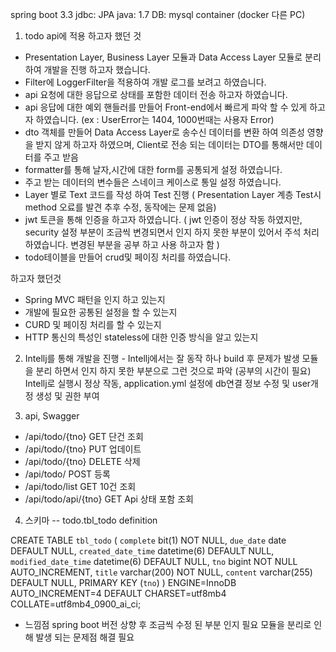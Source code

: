 
spring boot 3.3
jdbc: JPA
java: 1.7
DB: mysql container (docker 다른 PC)



1. todo api에 적용 하고자 했던 것
  - Presentation Layer, Business Layer 모듈과 Data Access Layer 모듈로 분리 하여 개발을 진행 하고자 했습니다.
  - Filter에 LoggerFilter을 적용하여 개발 로그를 보려고 하였습니다.
  - api 요청에 대한 응답으로 상태를 포함한 데이터 전송 하고자 하였습니다.
  - api 응답에 대한 예외 핸들러를 만들어 Front-end에서 빠르게 파악 할 수 있게 하고자 하였습니다. (ex : UserError는 1404, 1000번때는 사용자 Error)
  - dto 객체를 만들어 Data Access Layer로 송수신 데이터를 변환 하여 의존성 영향을 받지 않게 하고자 하였으며, Client로 전송 되는 데이터는 DTO를 통해서만 데이터를 주고 받음
  - formatter를 통해 날자,시간에 대한 form를 공통되게 설정 하였습니다.
  - 주고 받는 데이터의 변수들은 스네이크 케이스로 통일 설정 하였습니다.
  - Layer 별로 Text 코드를 작성 하여 Test 진행 ( Presentation Layer 계층 Test시 method 오료를 발견 추후 수정, 동작에는 문제 없음)
  - jwt 토큰을 통해 인증을 하고자 하였습니다. ( jwt 인증이 정상 작동 하였지만, security 설정 부분이 조금씩 변경되면서 인지 하지 못한 부분이 있어서 주석 처리 하였습니다. 변경된 부분을 공부 하고 사용 하고자 함 )
  - todo테이블을 만들어 crud및 페이징 처리를 하였습니다.

하고자 했던것
 - Spring MVC 패턴을 인지 하고 있는지
 - 개발에 필요한 공통된 설정을 할 수 있는지
 - CURD 및 페이징 처리를 할 수 있는지
 - HTTP 통신의 특성인 stateless에 대한 인증 방식을 알고 있는지

2. Intellj를 통해 개발을 진행 - Intellj에서는 잘 동작 하나 build 후 문제가 발생 모듈을 분리 하면서 인지 하지 못한 부분으로 그런 것으로 
 파악 (공부의 시간이 필요)
   Intellj로 실행시 정상 작동, application.yml 설정에 db연결 정보 수정 및 user개정 생성 및 권한 부여


4. api, Swagger 
 - /api/todo/{tno}      GET       단건 조회
 - /api/todo/{tno}      PUT       업데이트
 - /api/todo/{tno}      DELETE    삭제
 - /api/todo/           POST      등록 
 - /api/todo/list       GET       10건 조회
 - /api/todo/api/{tno}  GET       Api 상태 포함 조회

4. 스키마
 -- todo.tbl_todo definition

CREATE TABLE `tbl_todo` (
  `complete` bit(1) NOT NULL,
  `due_date` date DEFAULT NULL,
  `created_date_time` datetime(6) DEFAULT NULL,
  `modified_date_time` datetime(6) DEFAULT NULL,
  `tno` bigint NOT NULL AUTO_INCREMENT,
  `title` varchar(200) NOT NULL,
  `content` varchar(255) DEFAULT NULL,
  PRIMARY KEY (`tno`)
) ENGINE=InnoDB AUTO_INCREMENT=4 DEFAULT CHARSET=utf8mb4 COLLATE=utf8mb4_0900_ai_ci;


- 느낌점
  spring boot 버전 상향 후 조금씩 수정 된 부분 인지 필요
  모듈을 분리로 인해 발생 되는 문제점 해결 필요
  


